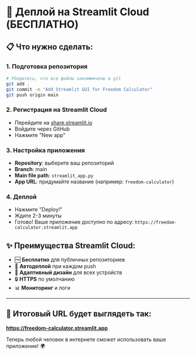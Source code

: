 # 🚀 Деплой на Streamlit Cloud (БЕСПЛАТНО)

## 📋 Что нужно сделать:

### 1. Подготовка репозитория
```bash
# Убедитесь, что все файлы закоммичены в git
git add .
git commit -m "Add Streamlit GUI for Freedom Calculator"
git push origin main
```

### 2. Регистрация на Streamlit Cloud
- Перейдите на [share.streamlit.io](https://share.streamlit.io)
- Войдите через GitHub
- Нажмите "New app"

### 3. Настройка приложения
- **Repository**: выберите ваш репозиторий
- **Branch**: main
- **Main file path**: `streamlit_app.py`
- **App URL**: придумайте название (например: `freedom-calculator`)

### 4. Деплой
- Нажмите "Deploy!"
- Ждите 2-3 минуты
- Готово! Ваше приложение доступно по адресу:
  `https://freedom-calculator.streamlit.app`

## ✨ Преимущества Streamlit Cloud:
- 🆓 **Бесплатно** для публичных репозиториев
- 🔄 **Автодеплой** при каждом push
- 📱 **Адаптивный дизайн** для всех устройств
- 🔒 **HTTPS** по умолчанию
- 📊 **Мониторинг** и логи

---

## 🎯 Итоговый URL будет выглядеть так:
**https://freedom-calculator.streamlit.app**

Теперь любой человек в интернете сможет использовать ваше приложение! 🌍
